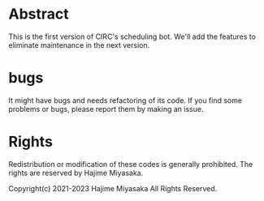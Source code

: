# Abstract
This is the first version of CIRC's scheduling bot.
We'll add the features to eliminate maintenance in the next version.

# bugs
It might have bugs and needs refactoring of its code.
If you find some problems or bugs, please report them by making an issue.

# Rights
Redistribution or modification of these codes is generally prohibited.
The rights are reserved by Hajime Miyasaka.

Copyright(c) 2021-2023 Hajime Miyasaka All Rights Reserved.
